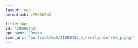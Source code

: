 ```yaml
---
layout: npc
permalink: /29000243

title: Npc
id: '29000243'
npc_name: 'Devro'
icon_url: 'portrait/mob/21000188_m_deviljuniorred_p.png'
---
```

